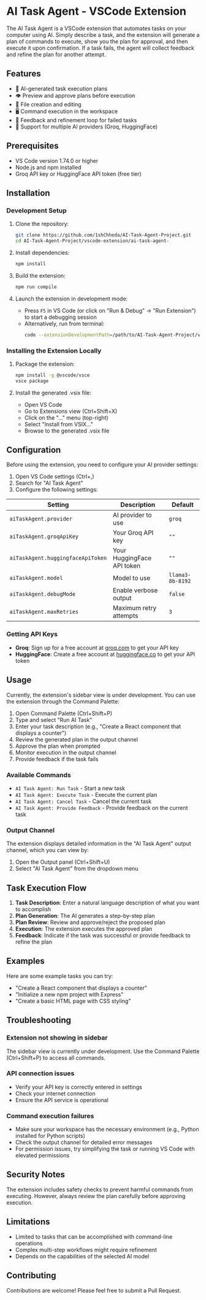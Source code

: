 # AI Task Agent - VSCode Extension

The AI Task Agent is a VSCode extension that automates tasks on your computer using AI. Simply describe a task, and the extension will generate a plan of commands to execute, show you the plan for approval, and then execute it upon confirmation. If a task fails, the agent will collect feedback and refine the plan for another attempt.

## Features

- 🤖 AI-generated task execution plans
- 👁️ Preview and approve plans before execution
- 📝 File creation and editing
- 🖥️ Command execution in the workspace
- 🔄 Feedback and refinement loop for failed tasks
- 🔧 Support for multiple AI providers (Groq, HuggingFace)

## Prerequisites

- VS Code version 1.74.0 or higher
- Node.js and npm installed
- Groq API key or HuggingFace API token (free tier)

## Installation

### Development Setup

1. Clone the repository:
   ```bash
   git clone https://github.com/1shChheda/AI-Task-Agent-Project.git
   cd AI-Task-Agent-Project/vscode-extension/ai-task-agent-
   ```

2. Install dependencies:
   ```bash
   npm install
   ```

3. Build the extension:
   ```bash
   npm run compile
   ```

4. Launch the extension in development mode:
   - Press `F5` in VS Code (or click on "Run & Debug" -> "Run Extension") to start a debugging session
   - Alternatively, run from terminal:
     ```bash
     code --extensionDevelopmentPath=/path/to/AI-Task-Agent-Project/vscode-extension/ai-task-agent-
     ```

### Installing the Extension Locally

1. Package the extension:
   ```bash
   npm install -g @vscode/vsce
   vsce package
   ```

2. Install the generated .vsix file:
   - Open VS Code
   - Go to Extensions view (Ctrl+Shift+X)
   - Click on the "..." menu (top-right)
   - Select "Install from VSIX..."
   - Browse to the generated .vsix file

## Configuration

Before using the extension, you need to configure your AI provider settings:

1. Open VS Code settings (Ctrl+,)
2. Search for "AI Task Agent"
3. Configure the following settings:

| Setting | Description | Default |
|---------|-------------|---------|
| `aiTaskAgent.provider` | AI provider to use | `groq` |
| `aiTaskAgent.groqApiKey` | Your Groq API key | `""` |
| `aiTaskAgent.huggingfaceApiToken` | Your HuggingFace API token | `""` |
| `aiTaskAgent.model` | Model to use | `llama3-8b-8192` |
| `aiTaskAgent.debugMode` | Enable verbose output | `false` |
| `aiTaskAgent.maxRetries` | Maximum retry attempts | `3` |

### Getting API Keys

- **Groq**: Sign up for a free account at [groq.com](https://console.groq.com/keys) to get your API key
- **HuggingFace**: Create a free account at [huggingface.co](https://huggingface.co/settings/tokens) to get your API token

## Usage

Currently, the extension's sidebar view is under development. You can use the extension through the Command Palette:

1. Open Command Palette (Ctrl+Shift+P)
2. Type and select "Run AI Task"
3. Enter your task description (e.g., "Create a React component that displays a counter")
4. Review the generated plan in the output channel
5. Approve the plan when prompted
6. Monitor execution in the output channel
7. Provide feedback if the task fails

### Available Commands

- `AI Task Agent: Run Task` - Start a new task
- `AI Task Agent: Execute Task` - Execute the current plan
- `AI Task Agent: Cancel Task` - Cancel the current task
- `AI Task Agent: Provide Feedback` - Provide feedback on the current task

### Output Channel

The extension displays detailed information in the "AI Task Agent" output channel, which you can view by:

1. Open the Output panel (Ctrl+Shift+U)
2. Select "AI Task Agent" from the dropdown menu

## Task Execution Flow

1. **Task Description**: Enter a natural language description of what you want to accomplish
2. **Plan Generation**: The AI generates a step-by-step plan
3. **Plan Review**: Review and approve/reject the proposed plan
4. **Execution**: The extension executes the approved plan
5. **Feedback**: Indicate if the task was successful or provide feedback to refine the plan

## Examples

Here are some example tasks you can try:

- "Create a React component that displays a counter"
- "Initialize a new npm project with Express"
- "Create a basic HTML page with CSS styling"

## Troubleshooting

### Extension not showing in sidebar

The sidebar view is currently under development. Use the Command Palette (Ctrl+Shift+P) to access all commands.

### API connection issues

- Verify your API key is correctly entered in settings
- Check your internet connection
- Ensure the API service is operational

### Command execution failures

- Make sure your workspace has the necessary environment (e.g., Python installed for Python scripts)
- Check the output channel for detailed error messages
- For permission issues, try simplifying the task or running VS Code with elevated permissions

## Security Notes

The extension includes safety checks to prevent harmful commands from executing. However, always review the plan carefully before approving execution.

## Limitations

- Limited to tasks that can be accomplished with command-line operations
- Complex multi-step workflows might require refinement
- Depends on the capabilities of the selected AI model

## Contributing

Contributions are welcome! Please feel free to submit a Pull Request.